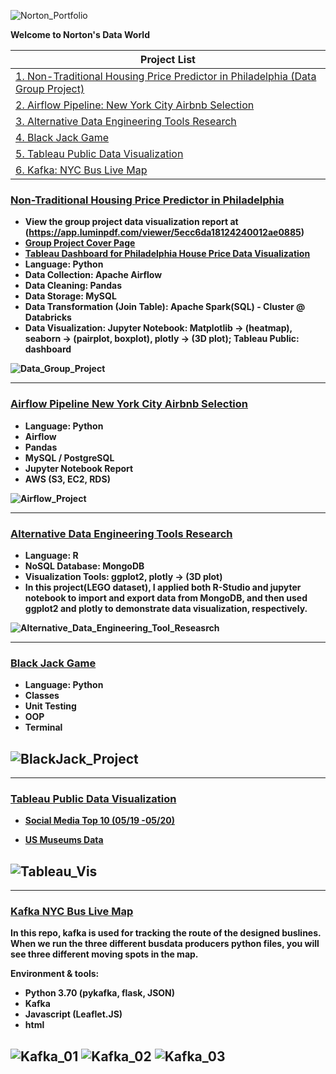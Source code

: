 ![Norton_Portfolio](img/norton_portflio7.png)

<b>Welcome to Norton's Data World<b>

| Project List| 
| ------ | 
| [1. Non-Traditional Housing Price Predictor in Philadelphia (Data Group Project) ](#Nontraditional-Housing-Price-Predictor-in-Philadelphia)|
| [2. Airflow Pipeline: New York City Airbnb Selection](#Airflow-Pipeline-New-York-City-Airbnb-Selection)|
| [3. Alternative Data Engineering Tools Research](#Alternative-Data-Engineering-Tools-Research)|
| [4. Black Jack Game](#Black-Jack-Game)|
| [5. Tableau Public Data Visualization](#Tableau-Public-Data-Visualization)|
| [6. Kafka: NYC Bus Live Map](#Kafka-NYC-Bus-Live-Map)|

### [Non-Traditional Housing Price Predictor in Philadelphia](https://github.com/nortonlyr/ZCW.DataGroupProject)   

- View the group project data visualization report at (https://app.luminpdf.com/viewer/5ecc6da18124240012ae0885)
- [Group Project Cover Page](https://malbt.github.io/ZCW.DataGroupProject/) 
- [Tableau Dashboard for Philadelphia House Price Data Visualization](https://public.tableau.com/profile/norton.li#!/vizhome/Philly_House_Vis_Dashboard/Dashboard1?publish=yes)
- Language: Python
- Data Collection: Apache Airflow
- Data Cleaning: Pandas
- Data Storage: MySQL
- Data Transformation (Join Table): Apache Spark(SQL) - Cluster @ Databricks  
- Data Visualization: Jupyter Notebook: Matplotlib -> (heatmap), seaborn -> (pairplot, boxplot), plotly -> (3D plot); Tableau Public: dashboard

![Data_Group_Project](img/DataGroupProject.png)
  

---
### [Airflow Pipeline New York City Airbnb Selection](https://github.com/nortonlyr/DataEngineering.Labs.AirflowProject)

- Language: Python
- Airflow
- Pandas
- MySQL / PostgreSQL
- Jupyter Notebook Report
- AWS (S3, EC2, RDS)

![Airflow_Project](img/airflow_flow_chart.png)

---
### [Alternative Data Engineering Tools Research](https://github.com/nortonlyr/Week9-ResearchProjects)  

- Language: R
- NoSQL Database: MongoDB
- Visualization Tools: ggplot2, plotly -> (3D plot)
- In this project(LEGO dataset), I applied both R-Studio and jupyter notebook to import and export data from MongoDB, and then used ggplot2 and plotly to demonstrate data visualization, respectively.
  
![Alternative_Data_Engineering_Tool_Reseasrch](img/fig.svg)

---
### [Black Jack Game](https://github.com/nortonlyr/PythonFundamentals.Labs.BlackJack)   
  
- Language: Python
- Classes
- Unit Testing
- OOP
- Terminal

![BlackJack_Project](img/blackjack.jpg)
---  

---
### [Tableau Public Data Visualization](https://public.tableau.com/profile/norton.li#!/)   
  
- [Social Media Top 10 (05/19 -05/20)](https://public.tableau.com/profile/norton.li#!/vizhome/Social_Media_19to20_Vis01/Social_Media_19to20_Vis_01)

- [US Museums Data](https://public.tableau.com/profile/norton.li#!/vizhome/US_Museums_Dashboard/US_Museum_Dashboard)

![Tableau_Vis](img/social_media_vis01.png)
---  

---
### [Kafka NYC Bus Live Map](https://github.com/nortonlyr/Kafka_Live_Map)   
  
In this repo, kafka is used for tracking the route of the designed buslines. When we run the  three different busdata producers python files, you will see three different moving spots in the map.

Environment & tools:

- Python 3.70 (pykafka, flask, JSON)
- Kafka
- Javascript (Leaflet.JS)
- html

![Kafka_01](img/kafka_pic_01.png)
![Kafka_02](img/kafka_pic_02.png)
![Kafka_03](img/kafka_pic_03.png)
---  


  
